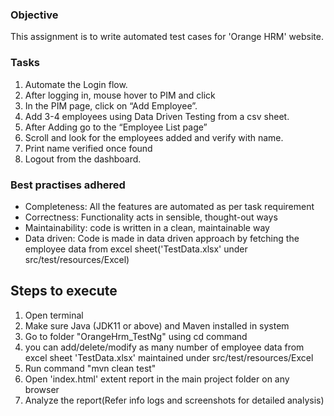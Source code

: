 ### Objective

This assignment is to write automated test cases for 'Orange HRM' website.

### Tasks
1.	Automate the Login flow.
2.	After logging in, mouse hover to PIM and click
3.	In the PIM page, click on “Add Employee”.
4.	Add 3-4 employees using Data Driven Testing from a csv sheet.
5.	After Adding go to the “Employee List page”
6.	Scroll and look for the employees added and verify with name.
7.	Print name verified once found
8.	Logout from the dashboard.



### Best practises adhered 
- Completeness: All the features are automated as per task requirement
- Correctness: Functionality acts in sensible, thought-out ways
- Maintainability: code is written in a clean, maintainable way
- Data driven: Code is made in data driven approach by fetching the employee data from excel sheet('TestData.xlsx' under src/test/resources/Excel)



## Steps to execute

1. Open terminal
2. Make sure Java (JDK11 or above) and Maven installed in system
3. Go to folder "OrangeHrm_TestNg" using cd command
4. you can add/delete/modify as many number of employee data from excel sheet 'TestData.xlsx' maintained under src/test/resources/Excel
5. Run command "mvn clean test"
6. Open 'index.html' extent report in the main project folder on any browser
7. Analyze the report(Refer info logs and screenshots for detailed analysis)
